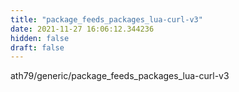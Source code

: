 ```yaml
---
title: "package_feeds_packages_lua-curl-v3"
date: 2021-11-27 16:06:12.344236
hidden: false
draft: false
---
```


ath79/generic/package_feeds_packages_lua-curl-v3

